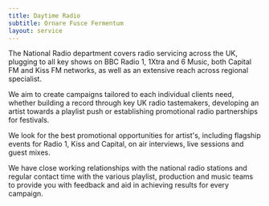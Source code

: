 ```yaml
---
title: Daytime Radio
subtitle: Ornare Fusce Fermentum
layout: service
---
```


The National Radio department covers radio servicing across the UK, plugging to all key shows on BBC Radio 1, 1Xtra and 6 Music, both Capital FM and Kiss FM networks, as well as an extensive reach across regional specialist. 

We aim to create campaigns tailored to each individual clients need, whether building a record through key UK radio tastemakers, developing an artist towards a playlist push or establishing promotional radio partnerships for festivals. 

We look for the best promotional opportunities for artist's, including flagship events for Radio 1, Kiss and Capital, on air interviews, live sessions and guest mixes. 

We have close working relationships with the national radio stations and regular contact time with the various playlist, production and music teams to provide you with feedback and aid in achieving results for every campaign.